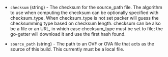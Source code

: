 <!-- Code generated from the comments of the Config struct in builder/virtualbox/ovf/config.go; DO NOT EDIT MANUALLY -->

-   `checksum` (string) - The checksum for the source_path file. The
    algorithm to use when computing the checksum can be optionally specified
    with checksum_type. When checksum_type is not set packer will guess the
    checksumming type based on checksum length. checksum can be also be a
    file or an URL, in which case checksum_type must be set to file; the
    go-getter will download it and use the first hash found.
    
-   `source_path` (string) - The path to an OVF or OVA file that acts as the
    source of this build. This currently must be a local file.
    